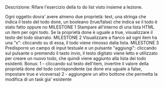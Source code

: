 Descrizione:
Rifare l'esercizio della to do list visto insieme a lezione.


Ogni oggetto dovra' avere almeno due proprietà:
text, una stringa che indica il testo del todo
done, un booleano (true/false) che indica se il todo è stato fatto oppure no
MILESTONE 1
Stampare all'interno di una lista HTML un item per ogni todo.
Se la proprietà done è uguale a true, visualizzare il testo del todo sbarrato.
MILESTONE 2
Visualizzare a fianco ad ogni item ha una "x": cliccando su di essa, il todo viene rimosso dalla lista.
MILESTONE 3
Predisporre un campo di input testuale e un pulsante "aggiungi": cliccando sul pulsante o premendo il tasto invio, il testo digitato viene letto e utilizzato per creare un nuovo todo, che quindi viene aggiunto alla lista dei todo esistenti.
Bonus:
1 - cliccando sul testo dell'item, invertire il valore della proprietà done del todo corrispondente (se done era uguale a false, impostare true e viceversa)
2 -  aggiungere un altro bottone che permetta la modifica di un task gia' esistente



